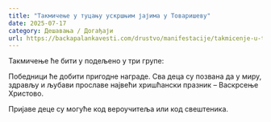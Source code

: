 ```yaml
---
title: "Такмичење у туцању ускршњим јајима у Товаришеву"
date: 2025-07-17
category: Дешавања / Догађаји
url: https://backapalankavesti.com/drustvo/manifestacije/takmicenje-u-tucanju-uskrsnjim-jajima-u-tovarisevu/
---
```


Такмичење ће бити у подељено у три групе:

Победници ће добити пригодне награде. Сва деца су позвана да у миру, здрављу и љубави прославе највећи хришћански празник – Васкрсење Христово.

Пријаве деце су могуће код вероучитеља или код свештеника.

